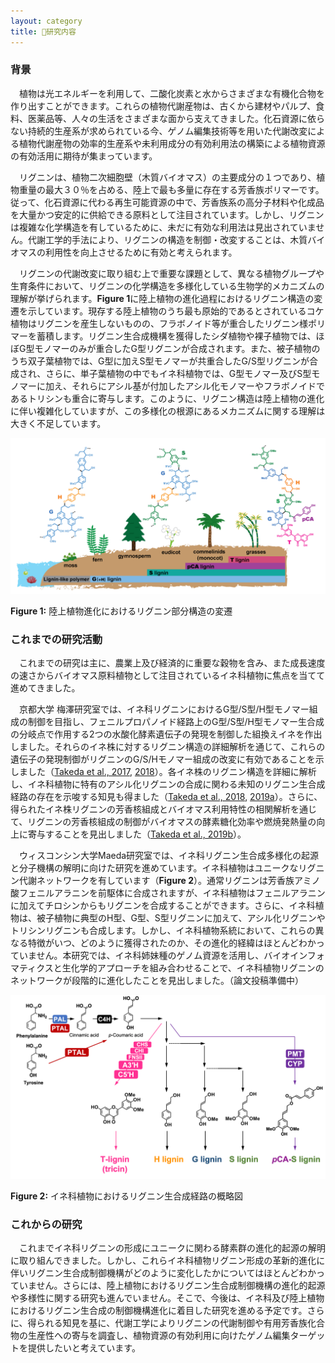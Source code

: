 ```yaml
---
layout: category
title: 🌱研究内容
---
```


### **背景**

　植物は光エネルギーを利用して、二酸化炭素と水からさまざまな有機化合物を作り出すことができます。これらの植物代謝産物は、古くから建材やパルプ、食料、医薬品等、人々の生活をさまざまな面から支えてきました。化石資源に依らない持続的生産系が求められている今、ゲノム編集技術等を用いた代謝改変による植物代謝産物の効率的生産系や未利用成分の有効利用法の構築による植物資源の有効活用に期待が集まっています。
 
　リグニンは、植物二次細胞壁（木質バイオマス）の主要成分の１つであり、植物重量の最大３０％を占める、陸上で最も多量に存在する芳香族ポリマーです。従って、化石資源に代わる再生可能資源の中で、芳香族系の高分子材料や化成品を大量かつ安定的に供給できる原料として注目されています。しかし、リグニンは複雑な化学構造を有しているために、未だに有効な利用法は見出されていません。代謝工学的手法により、リグニンの構造を制御・改変することは、木質バイオマスの利用性を向上させるために有効と考えられます。 

　リグニンの代謝改変に取り組む上で重要な課題として、異なる植物グループや生育条件において、リグニンの化学構造を多様化している生物学的メカニズムの理解が挙げられます。**Figure 1**に陸上植物の進化過程におけるリグニン構造の変遷を示しています。現存する陸上植物のうち最も原始的であるとされているコケ植物はリグニンを産生しないものの、フラボノイド等が重合したリグニン様ポリマーを蓄積します。リグニン生合成機構を獲得したシダ植物や裸子植物では、ほぼG型モノマーのみが重合したG型リグニンが合成されます。また、被子植物のうち双子葉植物では、G型に加えS型モノマーが共重合したG/S型リグニンが合成され、さらに、単子葉植物の中でもイネ科植物では、G型モノマー及びS型モノマーに加え、それらにアシル基が付加したアシル化モノマーやフラボノイドであるトリシンも重合に寄与します。このように、リグニン構造は陸上植物の進化に伴い複雑化していますが、この多様化の根源にあるメカニズムに関する理解は大きく不足しています。
 
![Figure 1](Figure1.png)

**Figure 1:** 陸上植物進化におけるリグニン部分構造の変遷

### **これまでの研究活動**

　これまでの研究は主に、農業上及び経済的に重要な穀物を含み、また成長速度の速さからバイオマス原料植物として注目されているイネ科植物に焦点を当てて進めてきました。
 
　京都大学 梅澤研究室では、イネ科リグニンにおけるG型/S型/H型モノマー組成の制御を目指し、フェニルプロパノイド経路上のG型/S型/H型モノマー生合成の分岐点で作用する2つの水酸化酵素遺伝子の発現を制御した組換えイネを作出しました。それらのイネ株に対するリグニン構造の詳細解析を通じて、これらの遺伝子の発現制御がリグニンのG/S/Hモノマー組成の改変に有効であることを示しました（<a href="https://link.springer.com/article/10.1007/s00425-017-2692-x">Takeda et al., 2017</a>, <a href="http://dx.doi.org/10.1111/tpj.13988">2018</a>）。各イネ株のリグニン構造を詳細に解析し、イネ科植物に特有のアシル化リグニンの合成に関わる未知のリグニン生合成経路の存在を示唆する知見も得ました（<a href="http://dx.doi.org/10.1111/tpj.13988">Takeda et al., 2018</a>, <a href="http://dx.doi.org/10.1111/tpj.14141">2019a</a>）。さらに、得られたイネ株リグニンの芳香核組成とバイオマス利用特性の相関解析を通じて、リグニンの芳香核組成の制御がバイオマスの酵素糖化効率や燃焼発熱量の向上に寄与することを見出しました（<a href="http://dx.doi.org/10.1186/s10086-019-1784-6">Takeda et al., 2019b</a>）。


　ウィスコンシン大学Maeda研究室では、イネ科リグニン生合成多様化の起源と分子機構の解明に向けた研究を進めています。イネ科植物はユニークなリグニン代謝ネットワークを有しています（**Figure 2**）。通常リグニンは芳香族アミノ酸フェニルアラニンを前駆体に合成されますが、イネ科植物はフェニルアラニンに加えてチロシンからもリグニンを合成することができます。さらに、イネ科植物は、被子植物に典型のH型、G型、S型リグニンに加えて、アシル化リグニンやトリシンリグニンも合成します。しかし、イネ科植物系統において、これらの異なる特徴がいつ、どのように獲得されたのか、その進化的経緯はほとんどわかっていません。本研究では、イネ科姉妹種のゲノム資源を活用し、バイオインフォマティクスと生化学的アプローチを組み合わせることで、イネ科植物リグニンのネットワークが段階的に進化したことを見出しました。（論文投稿準備中）

 
![Figure 2](Figure2.png)

**Figure 2:** イネ科植物におけるリグニン生合成経路の概略図

### **これからの研究**

　これまでイネ科リグニンの形成にユニークに関わる酵素群の進化的起源の解明に取り組んできました。しかし、これらイネ科植物リグニン形成の⾰新的進化に伴いリグニン生合成制御機構がどのように変化したかについてはほとんどわかっていません。さらには、陸上植物におけるリグニン生合成制御機構の進化的起源や多様性に関する研究も進んでいません。そこで、今後は、イネ科及び陸上植物におけるリグニン生合成の制御機構進化に着目した研究を進める予定です。さらに、得られる知見を基に、代謝工学によりリグニンの代謝制御や有用芳香族化合物の生産性への寄与を調査し、植物資源の有効利用に向けたゲノム編集ターゲットを提供したいと考えています。
